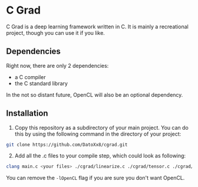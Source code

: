 # C Grad

C Grad is a deep learning framework written in C. It is mainly a recreational project, though you can use it if you like.

## Dependencies

Right now, there are only 2  dependencies:
- a C compiler
- the C standard library

In the not so distant future, OpenCL will also be an optional dependency.

## Installation

1. Copy this repository as a subdirectory of your main project. You can do this by using the following command in the directory of your project:
``` sh
git clone https://github.com/DatoXx8/cgrad.git
```
2. Add all the .c files to your compile step, which could look as following:

``` sh
clang main.c <your files> ./cgrad/linearize.c ./cgrad/tensor.c ./cgrad/nn.c -o grad -Ofast -lm -lOpenCL
```

You can remove the `-lOpenCL` flag if you are sure you don't want OpenCL.
